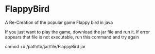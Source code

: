 # FlappyBird
A Re-Creation of the popular game Flappy bird in java

If you just want to play the game, download the jar file and run it.
If error appears that file is not executable, run this command and try again

chmod +x /path/to/jar/file/FlappyBird.jar
